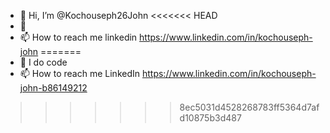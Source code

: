 - 👋 Hi, I’m @Kochouseph26John
<<<<<<< HEAD
- 👀 
- 📫 How to reach me linkedin  https://www.linkedin.com/in/kochouseph-john
=======
- 👀 I do code
- 📫 How to reach me LinkedIn  https://www.linkedin.com/in/kochouseph-john-b86149212
>>>>>>> 8ec5031d4528268783ff5364d7afd10875b3d487

<!---
Kochouseph26John/Kochouseph26John is a ✨ special ✨ repository because its `README.md` (this file) appears on your GitHub profile.
You can click the Preview link to take a look at your changes.
--->
